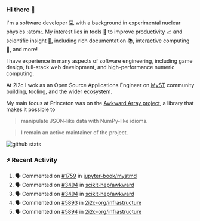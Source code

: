 ### Hi there 👋 

I'm a software developer 💻 with a background in experimental nuclear physics :atom:. My interest lies in tools :wrench: to improve productivity :chart_with_upwards_trend: and scientific insight :telescope:, including rich documentation 📚, interactive computing 🧮, and more! 

I have experience in many aspects of software engineering, including game design, full-stack web development, and high-performance numeric computing. 

At 2i2c I wok as an Open Source Applications Engineer on [MyST](https://github.com/jupyter-book/mystmd) community building, tooling, and the wider ecosystem. 

My main focus at Princeton was on the [Awkward Array project](awkward-array.org/), a library that makes it possible to 
> manipulate JSON-like data with NumPy-like idioms.

> I remain an active maintainer of the project. 

![github stats](https://github-readme-stats.vercel.app/api?username=agoose77&show_icons=true&hide_rank=true&hide_title=true&bg_color=30,e76445,904e95&text_color=efe3ec&icon_color=efe3ec)
<!--
**agoose77/agoose77** is a ✨ _special_ ✨ repository because its `README.md` (this file) appears on your GitHub profile.

Here are some ideas to get you started:

- 🔭 I’m currently working on ...
- 🌱 I’m currently learning ...
- 👯 I’m looking to collaborate on ...
- 🤔 I’m looking for help with ...
- 💬 Ask me about ...
- 📫 How to reach me: ...
- 😄 Pronouns: ...
- ⚡ Fun fact: ...
-->

### :zap: Recent Activity

<!--START_SECTION:activity-->
1. 🗣 Commented on [#1759](https://github.com/jupyter-book/mystmd/issues/1759#issuecomment-2850268795) in [jupyter-book/mystmd](https://github.com/jupyter-book/mystmd)
2. 🗣 Commented on [#3494](https://github.com/scikit-hep/awkward/issues/3494#issuecomment-2849250102) in [scikit-hep/awkward](https://github.com/scikit-hep/awkward)
3. 🗣 Commented on [#3494](https://github.com/scikit-hep/awkward/issues/3494#issuecomment-2848489098) in [scikit-hep/awkward](https://github.com/scikit-hep/awkward)
4. 🗣 Commented on [#5893](https://github.com/2i2c-org/infrastructure/issues/5893#issuecomment-2836397087) in [2i2c-org/infrastructure](https://github.com/2i2c-org/infrastructure)
5. 🗣 Commented on [#5894](https://github.com/2i2c-org/infrastructure/issues/5894#issuecomment-2836394116) in [2i2c-org/infrastructure](https://github.com/2i2c-org/infrastructure)
<!--END_SECTION:activity-->
